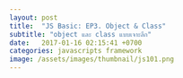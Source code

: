 ```yaml
---
layout: post
title:  "JS Basic: EP3. Object & Class"
subtitle: "object และ class แบบเจาะลึก"
date:   2017-01-16 02:15:41 +0700
categories: javascripts framework
image: /assets/images/thumbnail/js101.png
---
```

